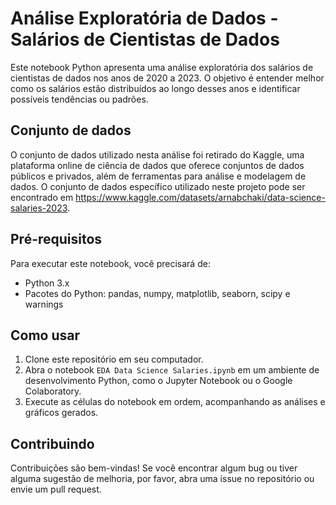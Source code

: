 # Análise Exploratória de Dados - Salários de Cientistas de Dados

Este notebook Python apresenta uma análise exploratória dos salários de cientistas de dados nos anos de 2020 a 2023. O objetivo é entender melhor como os salários estão distribuídos ao longo desses anos e identificar possíveis tendências ou padrões.

## Conjunto de dados

O conjunto de dados utilizado nesta análise foi retirado do Kaggle, uma plataforma online de ciência de dados que oferece conjuntos de dados públicos e privados, além de ferramentas para análise e modelagem de dados. O conjunto de dados específico utilizado neste projeto pode ser encontrado em https://www.kaggle.com/datasets/arnabchaki/data-science-salaries-2023.

## Pré-requisitos

Para executar este notebook, você precisará de:

- Python 3.x
- Pacotes do Python: pandas, numpy, matplotlib, seaborn, scipy e warnings

## Como usar

1. Clone este repositório em seu computador.
2. Abra o notebook `EDA Data Science Salaries.ipynb` em um ambiente de desenvolvimento Python, como o Jupyter Notebook ou o Google Colaboratory.
3. Execute as células do notebook em ordem, acompanhando as análises e gráficos gerados.

## Contribuindo

Contribuições são bem-vindas! Se você encontrar algum bug ou tiver alguma sugestão de melhoria, por favor, abra uma issue no repositório ou envie um pull request.
